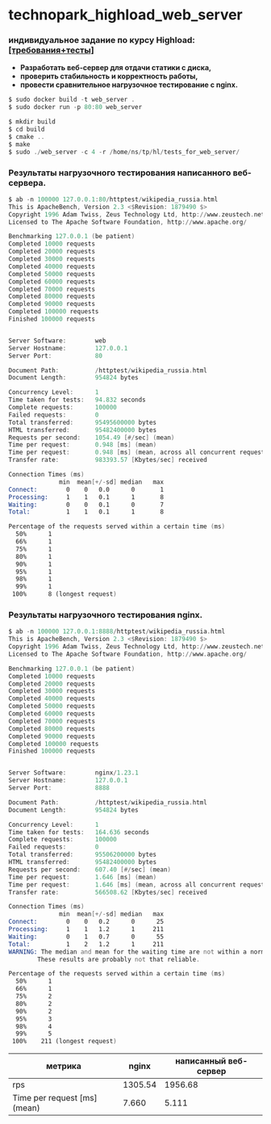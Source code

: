 # technopark_highload_web_server
### индивидуальное задание по курсу Highload: [[требования+тесты]](https://github.com/init/http-test-suite)
* **Разработать веб-сервер для отдачи статики с диска,**  
* **проверить стабильность и корректность работы,**   
* **провести сравнительное нагрузочное тестирование с nginx.**  

    

``` asm
$ sudo docker build -t web_server .
$ sudo docker run -p 80:80 web_server
```
``` asm
$ mkdir build
$ cd build
$ cmake ..
$ make
$ sudo ./web_server -c 4 -r /home/ns/tp/hl/tests_for_web_server/
```

### Результаты нагрузочного тестирования написанного веб-сервера.
``` asm
$ ab -n 100000 127.0.0.1:80/httptest/wikipedia_russia.html
This is ApacheBench, Version 2.3 <$Revision: 1879490 $>
Copyright 1996 Adam Twiss, Zeus Technology Ltd, http://www.zeustech.net/
Licensed to The Apache Software Foundation, http://www.apache.org/

Benchmarking 127.0.0.1 (be patient)
Completed 10000 requests
Completed 20000 requests
Completed 30000 requests
Completed 40000 requests
Completed 50000 requests
Completed 60000 requests
Completed 70000 requests
Completed 80000 requests
Completed 90000 requests
Completed 100000 requests
Finished 100000 requests


Server Software:        web
Server Hostname:        127.0.0.1
Server Port:            80

Document Path:          /httptest/wikipedia_russia.html
Document Length:        954824 bytes

Concurrency Level:      1
Time taken for tests:   94.832 seconds
Complete requests:      100000
Failed requests:        0
Total transferred:      95495600000 bytes
HTML transferred:       95482400000 bytes
Requests per second:    1054.49 [#/sec] (mean)
Time per request:       0.948 [ms] (mean)
Time per request:       0.948 [ms] (mean, across all concurrent requests)
Transfer rate:          983393.57 [Kbytes/sec] received

Connection Times (ms)
              min  mean[+/-sd] median   max
Connect:        0    0   0.0      0       1
Processing:     1    1   0.1      1       8
Waiting:        0    0   0.1      0       7
Total:          1    1   0.1      1       8

Percentage of the requests served within a certain time (ms)
  50%      1
  66%      1
  75%      1
  80%      1
  90%      1
  95%      1
  98%      1
  99%      1
 100%      8 (longest request)

```

### Результаты нагрузочного тестирования nginx.
``` asm
$ ab -n 100000 127.0.0.1:8888/httptest/wikipedia_russia.html
This is ApacheBench, Version 2.3 <$Revision: 1879490 $>
Copyright 1996 Adam Twiss, Zeus Technology Ltd, http://www.zeustech.net/
Licensed to The Apache Software Foundation, http://www.apache.org/

Benchmarking 127.0.0.1 (be patient)
Completed 10000 requests
Completed 20000 requests
Completed 30000 requests
Completed 40000 requests
Completed 50000 requests
Completed 60000 requests
Completed 70000 requests
Completed 80000 requests
Completed 90000 requests
Completed 100000 requests
Finished 100000 requests


Server Software:        nginx/1.23.1
Server Hostname:        127.0.0.1
Server Port:            8888

Document Path:          /httptest/wikipedia_russia.html
Document Length:        954824 bytes

Concurrency Level:      1
Time taken for tests:   164.636 seconds
Complete requests:      100000
Failed requests:        0
Total transferred:      95506200000 bytes
HTML transferred:       95482400000 bytes
Requests per second:    607.40 [#/sec] (mean)
Time per request:       1.646 [ms] (mean)
Time per request:       1.646 [ms] (mean, across all concurrent requests)
Transfer rate:          566508.62 [Kbytes/sec] received

Connection Times (ms)
              min  mean[+/-sd] median   max
Connect:        0    0   0.2      0      25
Processing:     1    1   1.2      1     211
Waiting:        0    1   0.7      0      55
Total:          1    2   1.2      1     211
WARNING: The median and mean for the waiting time are not within a normal deviation
        These results are probably not that reliable.

Percentage of the requests served within a certain time (ms)
  50%      1
  66%      1
  75%      2
  80%      2
  90%      2
  95%      3
  98%      4
  99%      5
 100%    211 (longest request)

```

| метрика                      | nginx   | написанный веб-сервер |
|------------------------------|---------|-----------------------|
| rps                          | 1305.54 | 1956.68               |
| Time per request [ms] (mean) | 7.660   | 5.111                 |
